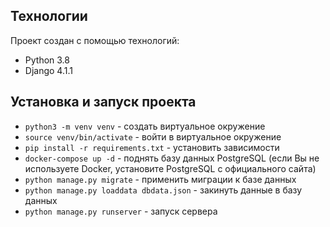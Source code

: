 ## Технологии
Проект создан с помощью технологий:
* Python 3.8
* Django 4.1.1
	
## Установка и запуск проекта

- `python3 -m venv venv` - создать виртуальное окружение
- `source venv/bin/activate` - войти в виртуальное окружение
- `pip install -r requirements.txt` - установить зависимости
- `docker-compose up -d` - поднять базу данных PostgreSQL (если Вы не используете Docker, установите PostgreSQL 
с официального сайта)
- `python manage.py migrate` - применить миграции к базе данных
- `python manage.py loaddata dbdata.json` - закинуть данные в базу данных
- `python manage.py runserver` - запуск сервера
